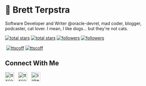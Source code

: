 <h1>🥃 Brett Terpstra</h1>

<p align="left">Software Developer and Writer @oracle-devrel, mad coder, blogger, podcaster, cat lover. I mean, I like dogs… but they're not cats.</p>

<p align="left"> 
  <a href="https://github.com/ttscoff?tab=repositories&sort=stargazers#gh-light-mode-only">
    <img alt="total stars" title="Total stars on GitHub" src="https://custom-icon-badges.demolab.com/github/stars/ttscoff?color=3ea97d&style=for-the-badge&labelColor=40b682&logo=star#gh-light-mode-only"/></a>
  
  <a href="https://github.com/ttscoff?tab=repositories&sort=stargazers#gh-dark-mode-only">
    <img alt="total stars" title="Total stars on GitHub" src="https://custom-icon-badges.demolab.com/github/stars/ttscoff?color=655489&style=for-the-badge&labelColor=c691e9&logo=star#gh-dark-mode-only"/></a>
  
  <a href="https://github.com/ttscoff?tab=followers#gh-light-mode-only">
    <img alt="followers" title="Follow me on Github" src="https://custom-icon-badges.demolab.com/github/followers/ttscoff?color=2c4954&labelColor=2c3e50&style=for-the-badge&logo=person-add&label=Follow&logoColor=white#gh-light-mode-only"/></a>
    
  <a href="https://github.com/ttscoff?tab=followers#gh-dark-mode-only">
    <img alt="followers" title="Follow me on Github" src="https://custom-icon-badges.demolab.com/github/followers/ttscoff?color=dacc84&labelColor=f9e692&style=for-the-badge&logo=person-add&label=Follow&logoColor=white#gh-dark-mode-only"/></a>
</p>

<p>&nbsp;<a href="https://github.com/ttscoff#gh-dark-mode-only" target="_blank"><img align="center" src="https://github-readme-stats.vercel.app/api?username=ttscoff&count_private=true&show_icons=true&theme=nightowl#gh-dark-mode-only" alt="ttscoff" /></a>
<a href="https://github.com/ttscoff#gh-light-mode-only" target="_blank"><img align="center" src="https://github-readme-stats.vercel.app/api?username=ttscoff&count_private=true&show_icons=true&theme=vue#gh-light-mode-only" alt="ttscoff" /></a>
</p> 

<h2>Connect With Me</h2> 
<p align="left">
<a href="https://twitter.com/ttscoff" target="_blank"><img align="left" width="30px" style="padding-right:10px;" src="https://raw.githubusercontent.com/rahuldkjain/github-profile-readme-generator/master/src/images/icons/Social/twitter.svg" alt="ttscoff" /></a>
<a href="https://instagram.com/ttscoff" target="_blank"><img align="left" width="30px" style="padding-right:10px" src="https://raw.githubusercontent.com/rahuldkjain/github-profile-readme-generator/master/src/images/icons/Social/instagram.svg" alt="ttscoff" /></a>
<a href="https://www.linkedin.com/in/brettterpstra/" target="_blank"><img align="left" alt="linkedin" width="30px" style="padding-right: 10px;" src="https://cdn.jsdelivr.net/gh/devicons/devicon/icons/linkedin/linkedin-original.svg" /></a>
</p>
